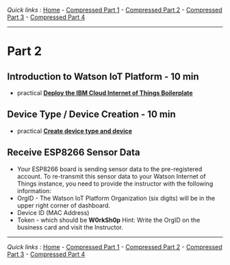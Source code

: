 *Quick links :*
[Home](/README.md) - [Compressed Part 1](/compressed/PART1.md) - [Compressed Part 2](/compressed/PART2.md) - [Compressed Part 3](/compressed/PART3.md) - [Compressed Part 4](/compressed/PART4.md)
***

# Part 2

## Introduction to Watson IoT Platform - 10 min

- practical [**Deploy the IBM Cloud Internet of Things Boilerplate**](/compressed/IOTCLOUD.md)

## Device Type / Device Creation - 10 min

- practical [**Create device type and device**](/compressed/DEVICE.md)

## Receive ESP8266 Sensor Data

- Your ESP8266 board is sending sensor data to the pre-registered account. To re-transmit this sensor data to your Watson Internet of Things instance, you need to provide the instructor with the following information:
 - OrgID - The Watson IoT Platform Organization  (six digits) will be in the upper right corner of dashboard.
 - Device ID (MAC Address)
 - Token - which should be **W0rkSh0p**
Hint: Write the OrgID on the business card and visit the Instructor.

***
*Quick links :*
[Home](/README.md) - [Compressed Part 1](/compressed/PART1.md) - [Compressed Part 2](/compressed/PART2.md) - [Compressed Part 3](/compressed/PART3.md) - [Compressed Part 4](/compressed/PART4.md)
